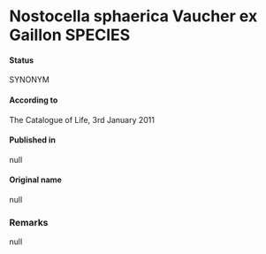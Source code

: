 # Nostocella sphaerica Vaucher ex Gaillon SPECIES

#### Status
SYNONYM

#### According to
The Catalogue of Life, 3rd January 2011

#### Published in
null

#### Original name
null

### Remarks
null